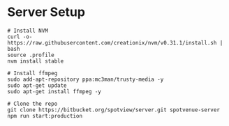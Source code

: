 # Server Setup

    # Install NVM
    curl -o- https://raw.githubusercontent.com/creationix/nvm/v0.31.1/install.sh | bash
    source .profile
    nvm install stable

    # Install ffmpeg
    sudo add-apt-repository ppa:mc3man/trusty-media -y
    sudo apt-get update
    sudo apt-get install ffmpeg -y
    
    # Clone the repo
    git clone https://bitbucket.org/spotview/server.git spotvenue-server
    npm run start:production
    
